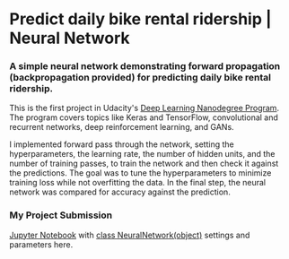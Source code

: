 # Predict daily bike rental ridership | Neural Network

### A simple neural network demonstrating forward propagation (backpropagation provided) for predicting daily bike rental ridership. 

This is the first project in Udacity's [Deep Learning Nanodegree Program](https://www.udacity.com/course/deep-learning-nanodegree--nd101). The program covers topics like Keras and TensorFlow, convolutional and recurrent networks, deep reinforcement learning, and GANs. 

I implemented forward pass through the network, setting the hyperparameters, the learning rate, the number of hidden units, and the number of training passes, to train the network and then check it against the predictions. 
The goal was to tune the hyperparameters to minimize training loss while not overfitting the data. In the final step, the neural network was compared for accuracy against the prediction. 

### My Project Submission
[Jupyter Notebook](https://github.com/WilliamGarrow/neural-network-bike-sharing-project/blob/master/Your_first_neural_network.ipynb) with [class NeuralNetwork(object)](https://github.com/WilliamGarrow/neural-network-bike-sharing-project/blob/master/my_answers.py) settings and parameters here.
